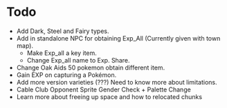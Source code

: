 # Todo

- Add Dark, Steel and Fairy types.
- Add in standalone NPC for obtaining Exp_All (Currently given with town map).
	- Make Exp_all a key item.
	- Change Exp_all name to Exp. Share.
- Change Oak Aids 50 pokemon obtain different item.
- Gain EXP on capturing a Pokémon.
- Add more version varieties (???) Need to know more about limitations.
- Cable Club Opponent Sprite Gender Check + Palette Change
- Learn more about freeing up space and how to relocated chunks
